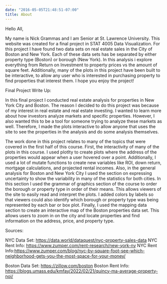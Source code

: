 ```yaml
---
date: "2016-05-05T21:48:51-07:00"
title: About
---
```


Hello All,

My name is Nick Grammas and I am Senior at St. Lawrence University. This website was created for a final project in STAT 4005 Data Visualization. For this project I have found two data sets on real estate sales in the City of Boston and New York. Each of these data sets has be separated by either property type (Boston) or borough (New York). In this analysis i explore everything from Return on Investment to property prices vs the amount of square feet. Additionally, many of the plots in this project have been built to be interactive, to allow any user who is interested in purchasing property to find properties that interest them. I hope you enjoy the project!


Final Project Write Up:

In this final project I conducted real estate analysis for properties in New York City and Boston. The reason I decided to do this project was because of my interest in real estate and real estate investing. I wanted to learn more about how investors analyze markets and specific properties. However, I also wanted this to be a tool for someone trying to analyze these markets as well. Therefore, I made the plots interactive to allow anyone that uses the site to see the properties in the analysis and do some analysis themselves. 

The work done in this project relates to many of the topics that were covered in the first half of this course. First, the interactivity of many of the plots in this course. I used plotlty to create plots where the address of the properties would appear when a user hovered over a point. Additionally, I used a lot of mutate functions to create new variables like ROI, down return, mortgage calculations, and projected rental incomes. Also, in the general analysis for Boston and New York City I used the section on expressing uncertainty to show the variability in many of the statistics for both cities. In this section I used the grammar of graphics section of the course to order the borough or property type in order of their means. This allows viewers of the site to easily read and interpret the plots. I added colors by labels so that viewers could also identify which borough or property type was being represented by each bar or box plot. Finally, I used the mapping data section to create an interactive map of the Boston properties data set. This allows users to zoom in on the city and locate properties and find information on the address, price, and property type. 



Sources:

NYC Data Set: https://data.world/dataquest/nyc-property-sales-data
NYC Rent Info:  https://www.zumper.com/rent-research/new-york-ny
NYC Rent Info:https://www.zumper.com/blog/nyc-by-square-foot-see-which-neighborhood-gets-you-the-most-space-for-your-money/

Boston Data Set: https://zillow.com/boston
Boston Rent Info: https://blogs.umass.edu/kmfay/2022/02/21/quincy-ma-average-property-noi/ 

